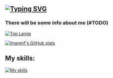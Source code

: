 ## [![Typing SVG](https://readme-typing-svg.demolab.com?font=Iosevka&size=30&duration=2000&pause=4000&color=70a5fd&vCenter=true&width=310&height=35&lines=Hey%2C+it's+imarenf)](https://git.io/typing-svg)

### There will be some info about me (#TODO)

[![Top Langs](https://github-readme-stats.vercel.app/api/top-langs/?username=imarenf&theme=tokyonight&layout=compact#gh-dark-mode-only)](https://github.com/anuraghazra/github-readme-stats)

[![Imarenf's GitHub stats](https://github-readme-stats.vercel.app/api?username=imarenf&theme=tokyonight#gh-dark-mode-only)](https://github.com/anuraghazra/github-readme-stats)


## My skills:
[![My skills](https://skillicons.dev/icons?i=py,go,java,c,bash,nodejs,postgres,nginx,docker,linux,kubernetes,ansible,jenkins)](https://skillicons.dev)
